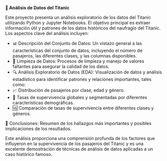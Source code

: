 **🚢 Análisis de Datos del Titanic**

Este proyecto presenta un análisis exploratorio de los datos del Titanic utilizando Python y Jupyter Notebooks. El objetivo principal es extraer información útil y patrones de los datos históricos del naufragio del Titanic. Los aspectos clave del análisis incluyen:

  - 📊 Descripción del Conjunto de Datos: Un vistazo general a las características del conjunto de datos, incluyendo el número de pasajeros, las diferentes clases, y las columnas disponibles.
  - 🧹 Limpieza de Datos: Procesos de limpieza y manejo de valores faltantes para asegurar la calidad de los datos.
  - 🔍 Análisis Exploratorio de Datos (EDA): Visualización de datos y análisis estadístico para identificar patrones y relaciones importantes, tales como:
  - 📈 Distribución de pasajeros por clase, edad y género.
  - 🚻 Tasas de supervivencia globales y segmentadas por diferentes características demográficas.
  - 🆚 Comparación de tasas de supervivencia entre diferentes clases y géneros.
  
📌 Conclusiones: Resumen de los hallazgos más importantes y posibles implicaciones de los resultados.

Este análisis proporciona una comprensión profunda de los factores que influyeron en la supervivencia de los pasajeros del Titanic y es una excelente demostración de técnicas de análisis de datos aplicadas a un caso histórico famoso.
